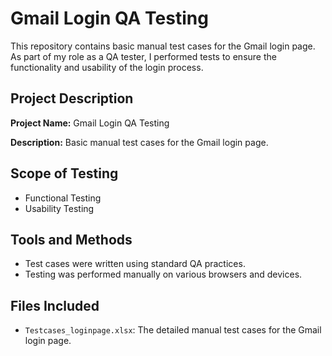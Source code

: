 # Gmail Login QA Testing

This repository contains basic manual test cases for the Gmail login page. As part of my role as a QA tester, I performed tests to ensure the functionality and usability of the login process.

## Project Description

**Project Name:** Gmail Login QA Testing

**Description:** Basic manual test cases for the Gmail login page.

## Scope of Testing

- Functional Testing
- Usability Testing

## Tools and Methods

- Test cases were written using standard QA practices.
- Testing was performed manually on various browsers and devices.

## Files Included

- `Testcases_loginpage.xlsx`: The detailed manual test cases for the Gmail login page.
